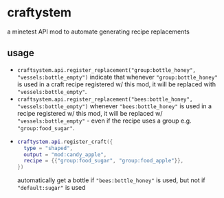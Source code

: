 # craftystem

a minetest API mod to automate generating recipe replacements

## usage

* `craftsystem.api.register_replacement("group:bottle_honey", "vessels:bottle_empty")`
  indicate that whenever `"group:bottle_honey"` is used in a craft recipe registered w/ this mod, it will be replaced
  with `"vessels:bottle_empty"`.
* `craftsystem.api.register_replacement("bees:bottle_honey", "vessels:bottle_empty")`
  whenever `"bees:bottle_honey"` is used in a recipe registered w/ this mod, it will be replaced w/
  `"vessels:bottle_empty"` - even if the recipe uses a group e.g. `"group:food_sugar"`.
* ```lua
  craftystem.api.register_craft({
    type = "shaped",
    output = "mod:candy_apple",
    recipe = {{"group:food_sugar", "group:food_apple"}},
  })
  ```
  automatically get a bottle if `"bees:bottle_honey"` is used, but not if `"default:sugar"` is used
